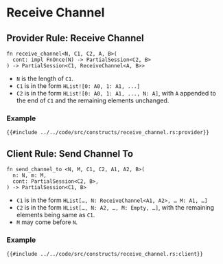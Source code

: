 # Receive Channel

## Provider Rule: Receive Channel

```rust, noplaypen
fn receive_channel<N, C1, C2, A, B>(
  cont: impl FnOnce(N) -> PartialSession<C2, B>
) -> PartialSession<C1, ReceiveChannel<A, B>>
```

- `N` is the length of `C1`.
- `C1` is in the form `HList![0: A0, 1: A1, ...]`
- `C2` is in the form `HList![0: A0, 1: A1, ..., N: A]`,
  with `A` appended to the end of `C1` and the remaining elements unchanged.

### Example

```rust, noplaypen
{{#include ../../code/src/constructs/receive_channel.rs:provider}}
```

## Client Rule: Send Channel To

```rust, noplaypen
fn send_channel_to <N, M, C1, C2, A1, A2, B>(
  n: N, m: M,
  cont: PartialSession<C2, B>,
) -> PartialSession<C1, B>
```

- `C1` is in the form `HList[…, N: ReceiveChannel<A1, A2>, … M: A1, …]`
- `C2` is in the form `HList[…, N: A2, …, M: Empty, …]`, with the remaining elements being same as `C1`.
- `M` may come before `N`.

### Example

```rust, noplaypen
{{#include ../../code/src/constructs/receive_channel.rs:client}}
```
